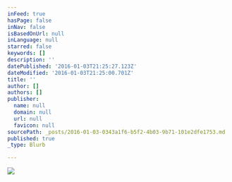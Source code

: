 ```yaml
---
inFeed: true
hasPage: false
inNav: false
isBasedOnUrl: null
inLanguage: null
starred: false
keywords: []
description: ''
datePublished: '2016-01-03T21:25:27.123Z'
dateModified: '2016-01-03T21:25:00.701Z'
title: ''
author: []
authors: []
publisher:
  name: null
  domain: null
  url: null
  favicon: null
sourcePath: _posts/2016-01-03-0343a1f6-b5f2-4b03-9b71-101e2dfe1753.md
published: true
_type: Blurb

---
```

![](https://the-grid-user-content.s3-us-west-2.amazonaws.com/eb80baa1-ee33-4f4d-88df-ebb62a16fc7c.jpg)